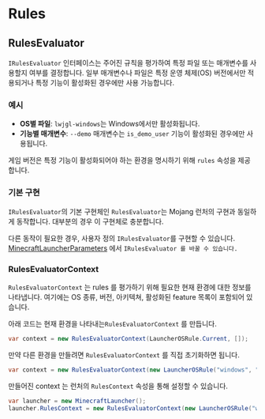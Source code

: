 # Rules

## RulesEvaluator

`IRulesEvaluator` 인터페이스는 주어진 규칙을 평가하여 특정 파일 또는 매개변수를 사용할지 여부를 결정합니다. 일부 매개변수나 파일은 특정 운영 체제(OS) 버전에서만 적용되거나 특정 기능이 활성화된 경우에만 사용 가능합니다.

### 예시

* **OS별 파일**: `lwjgl-windows`는 Windows에서만 활성화됩니다.
* **기능별 매개변수**: `--demo` 매개변수는 `is_demo_user` 기능이 활성화된 경우에만 사용됩니다.

게임 버전은 특정 기능이 활성화되어야 하는 환경을 명시하기 위해 `rules` 속성을 제공합니다.

### 기본 구현

`IRulesEvaluator`의 기본 구현체인 `RulesEvaluator`는 Mojang 런처의 구현과 동일하게 동작합니다. 대부분의 경우 이 구현체로 충분합니다.

다른 동작이 필요한 경우, 사용자 정의 `IRulesEvaluator`를 구현할 수 있습니다. [MinecraftLauncherParameters](minecraftlauncherparameters.md) 에서 `IRulesEvaluator 를 바꿀 수 있습니다.`

### RulesEvaluatorContext

`RulesEvaluatorContext` 는 rules 를 평가하기 위해 필요한 현재 환경에 대한 정보를 나타냅니다. 여기에는 OS 종류, 버전, 아키텍쳐, 활성화된 feature 목록이 포함되어 있습니다.

아래 코드는 현재 환경을 나타내는`RulesEvaluatorContext` 를 만듭니다.

```csharp
var context = new RulesEvaluatorContext(LauncherOSRule.Current, []);
```

만약 다른 환경을 만들려면 `RulesEvaluatorContext` 를 직접 초기화하면 됩니다.

```csharp
var context = new RulesEvaluatorContext(new LauncherOSRule("windows", "64", "10.0"), []);
```

만들어진 context 는 런처의 `RulesContext` 속성을 통해 설정할 수 있습니다.

```csharp
var launcher = new MinecraftLauncher();
launcher.RulesContext = new RulesEvaluatorContext(new LauncherOSRule("windows", "64", "10.0"), []);
```

